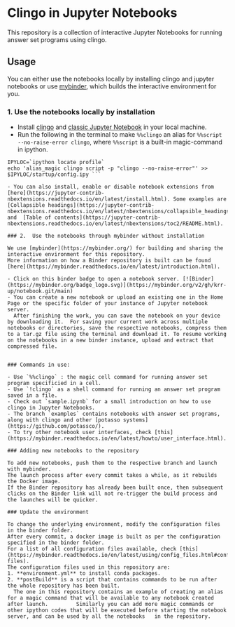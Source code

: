 # Clingo in Jupyter Notebooks

This repository is a collection of interactive Jupyter Notebooks for running answer set programs using clingo.

## Usage

You can either use the notebooks locally by installing clingo and jupyter notebooks or use [mybinder](https://mybinder.org/), which builds the interactive environment for you. 

### 1. Use the notebooks locally by installation 

- Install [clingo](https://potassco.org/clingo/) and [classic Jupyter Notebook](https://jupyter.org/install) in your local machine.
-  Run the following in the terminal to make `%%clingo` an alias for `%%script --no-raise-error clingo`, where `%%script` is a built-in magic-command in ipython.  
```
IPYLOC=`ipython locate profile` 
echo 'alias_magic clingo script -p "clingo --no-raise-error"' >> $IPYLOC/startup/config.ipy ```

- You can also install, enable or disable notebook extensions from [here](https://jupyter-contrib-nbextensions.readthedocs.io/en/latest/install.html). Some examples are [Collapsible headings](https://jupyter-contrib-nbextensions.readthedocs.io/en/latest/nbextensions/collapsible_headings/readme.html) and  [Table of contents](https://jupyter-contrib-nbextensions.readthedocs.io/en/latest/nbextensions/toc2/README.html).

### 2.  Use the notebooks through mybinder without installation

We use [mybinder](https://mybinder.org/) for building and sharing the interactive environment for this repository. 
More information on how a Binder repository is built can be found [here](https://mybinder.readthedocs.io/en/latest/introduction.html).

- Click on this binder badge to open a notebook server. [![Binder](https://mybinder.org/badge_logo.svg)](https://mybinder.org/v2/gh/krr-up/notebook.git/main)
- You can create a new notebook or upload an existing one in the Home Page or the specific folder of your instance of Jupyter notebook server. 
  After finishing the work, you can save the notebook on your device by downloading it.  For saving your current work across multiple notebooks or directories, save the respective notebooks, compress them to a tar.gz file using the terminal and download it. To resume working on the notebooks in a new binder instance, upload and extract that compressed file.


### Commands in use:

- Use `%%clingo` : the magic cell command for running answer set program specificied in a cell.
- Use `!clingo` as a shell command for running an answer set program saved in a file.
- Check out `sample.ipynb` for a small introduction on how to use clingo in Jupyter Notebooks.
- The branch `examples` contains notebooks with answer set programs, along with clingo and other [potasso systems](https://github.com/potassco/).
- To try other notebook user interfaces, check [this](https://mybinder.readthedocs.io/en/latest/howto/user_interface.html).

### Adding new notebooks to the repository

To add new notebooks, push them to the respective branch and launch with mybinder.
The launch process after every commit takes a while, as it rebuilds the Docker image. 
If the Binder repository has already been built once, then subsequent clicks on the Binder link will not re-trigger the build process and the launches will be quicker.

### Update the environment
  
To change the underlying environment, modify the configuration files in the binder folder.
After every commit, a docker image is built as per the configuration specified in the binder folder.
For a list of all configuration files available, check [this](https://mybinder.readthedocs.io/en/latest/using/config_files.html#config-files).
The configuration files used in this repository are:
1. **environment.yml** to install conda packages.
2. **postBuild** is a script that contains commands to be run after the whole repository has been built. 
  The one in this repository contains an example of creating an alias for a magic command that will be available to any notebook created after launch.         Similarly you can add more magic commands or other ipython codes that will be executed before starting the notebook server, and can be used by all the notebooks   in the repository.
